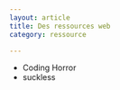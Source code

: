 ```yaml
---
layout: article
title: Des ressources web
category: ressource

---
```


+ Coding Horror
+ suckless

